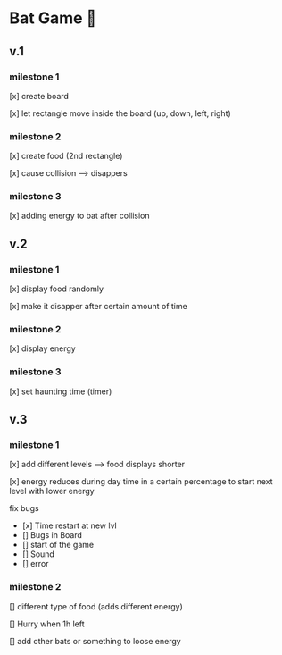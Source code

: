# Bat Game 🦇

## v.1

### milestone 1

<p>[x] create board</p>
<p>[x] let rectangle move inside the board (up, down, left, right)</p>

### milestone 2

<p>[x] create food (2nd rectangle)</p>
<p>[x] cause collision --> disappers</p>

### milestone 3

<p>[x] adding energy to bat after collision</p>

## v.2

### milestone 1

<p>[x] display food randomly</p>
<p>[x] make it disapper after certain amount of time</p>

### milestone 2

<p>[x] display energy</p>

### milestone 3

<p>[x] set haunting time (timer)</p>

## v.3

### milestone 1

<p>[x] add different levels --> food displays shorter</p>
<p>[x] energy reduces during day time in a certain percentage to start next level with lower energy</p>
<p>fix bugs</p>
<ul>
<li>[x] Time restart at new lvl</li>
<li>[] Bugs in Board</li>
<li>[] start of the game</li>
<li>[] Sound</li>
<li>[] error</li>

</ul>

### milestone 2

<p>[] different type of food (adds different energy)</p>
<p>[] Hurry when 1h left</p>
<p>[] add other bats or something to loose energy</p>
